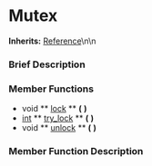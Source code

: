 #  Mutex  
**Inherits:** [Reference](class_reference)\\n\\n
###  Brief Description  


###  Member Functions 
  * void  ** [lock](#lock) **  **(** **)**
  * [int](class_int)  ** [try_lock](#try_lock) **  **(** **)**
  * void  ** [unlock](#unlock) **  **(** **)**

###  Member Function Description  
